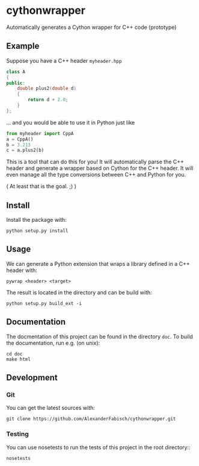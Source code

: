 # cythonwrapper

Automatically generates a Cython wrapper for C++ code (prototype)

## Example

Suppose you have a C++ header `myheader.hpp`

```cpp
class A
{
public:
    double plus2(double d)
    {
        return d + 2.0;
    }
};
```

... and you would be able to use it in Python just like

```python
from myheader import CppA
a = CppA()
b = 3.213
c = a.plus2(b)
```

This is a tool that can do this for you! It will automatically parse the
C++ header and generate a wrapper based on Cython for the C++ header. It
will even manage all the type conversions between C++ and Python for you.

( At least that is the goal. ;) )

## Install

Install the package with:

    python setup.py install

## Usage

We can generate a Python extension that wraps a library defined in a C++ header
with:

    pywrap <header> <target>

The result is located in the directory <target> and can be build with:

    python setup.py build_ext -i

## Documentation

The docmentation of this project can be found in the directory `doc`. To
build the documentation, run e.g. (on unix):

    cd doc
    make html

## Development

### Git

You can get the latest sources with:

    git clone https://github.com/AlexanderFabisch/cythonwrapper.git

### Testing

You can use nosetests to run the tests of this project in the root directory::

    nosetests
